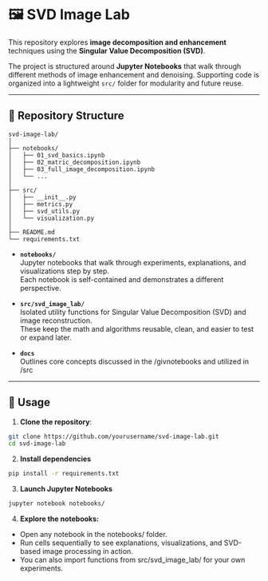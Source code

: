 # 🖼️ SVD Image Lab

This repository explores **image decomposition and enhancement** techniques using the **Singular Value Decomposition (SVD)**.  

The project is structured around **Jupyter Notebooks** that walk through different methods of image enhancement and denoising. Supporting code is organized into a lightweight `src/` folder for modularity and future reuse.

---

## 📂 Repository Structure

```plaintext
svd-image-lab/
│
├── notebooks/
│   ├── 01_svd_basics.ipynb
│   ├── 02_matric_decomposition.ipynb
│   ├── 03_full_image_decomposition.ipynb
│   └── ...
│
├── src/
│   ├── __init__.py
│   ├── metrics.py
│   ├── svd_utils.py
│   └── visualization.py
│
├── README.md
└── requirements.txt

```
- **`notebooks/`**  
  Jupyter notebooks that walk through experiments, explanations, and visualizations step by step.  
  Each notebook is self-contained and demonstrates a different perspective.

- **`src/svd_image_lab/`**  
  Isolated utility functions for Singular Value Decomposition (SVD) and image reconstruction.  
  These keep the math and algorithms reusable, clean, and easier to test or expand later.

- **`docs`**  
  Outlines core concepts discussed in the /givnotebooks and utilized in /src


---

## 🚀 Usage

1. **Clone the repository**:

```bash
git clone https://github.com/yourusername/svd-image-lab.git
cd svd-image-lab
```
2. **Install dependencies**

```bash
pip install -r requirements.txt
```

3. **Launch Jupyter Notebooks**

```bash
jupyter notebook notebooks/
```

4. **Explore the notebooks:**

- Open any notebook in the notebooks/ folder.
- Run cells sequentially to see explanations, visualizations, and SVD-based image processing in action.
- You can also import functions from src/svd_image_lab/ for your own experiments.